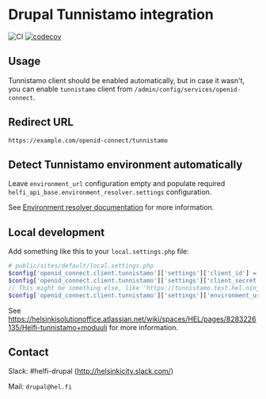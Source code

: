 # Drupal Tunnistamo integration

![CI](https://github.com/City-of-Helsinki/drupal-module-helfi-tunnistamo/workflows/CI/badge.svg) [![codecov](https://codecov.io/gh/City-of-Helsinki/drupal-module-helfi-tunnistamo/branch/main/graph/badge.svg?token=LG5QO84DC5)](https://codecov.io/gh/City-of-Helsinki/drupal-module-helfi-tunnistamo)

## Usage

Tunnistamo client should be enabled automatically, but in case it wasn't, you can
enable `tunnistamo` client from `/admin/config/services/openid-connect`.

## Redirect URL

`https://example.com/openid-connect/tunnistamo`

## Detect Tunnistamo environment automatically

Leave `environment_url` configuration empty and populate required `helfi_api_base.environment_resolver.settings` configuration.

See [Environment resolver documentation](https://github.com/City-of-Helsinki/drupal-module-helfi-api-base/blob/main/documentation/environment-resolver.md#active-environment) for more information.

## Local development

Add something like this to your `local.settings.php` file:

```php
# public/sites/default/local.settings.php
$config['openid_connect.client.tunnistamo']['settings']['client_id'] = 'your-tunnistamo-client-id';
$config['openid_connect.client.tunnistamo']['settings']['client_secret'] = 'your-client-secret';
// This might be something else, like 'https://tunnistamo.test.hel.ninja'.
$config['openid_connect.client.tunnistamo']['settings']['environment_url'] = 'https://api.hel.fi/sso';
```

See https://helsinkisolutionoffice.atlassian.net/wiki/spaces/HEL/pages/8283226135/Helfi-tunnistamo+moduuli for more information.

## Contact

Slack: #helfi-drupal (http://helsinkicity.slack.com/)

Mail: `drupal@hel.fi`
